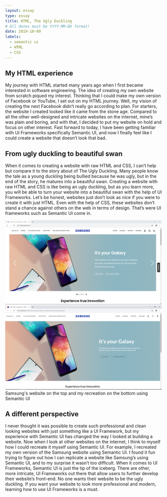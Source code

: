 ```yaml
---
layout: essay
type: essay
title: HTML, The Ugly Duckling
# All dates must be YYYY-MM-DD format!
date: 2019-10-09
labels:
  - semantic ui
  - HTML
  - CSS
---
```


## My HTML experience

My journey with HTML started many years ago when I first became interested in software engineering. The idea of 
creating my own website from scratch piqued my interest. Thinking that I could make my own version of Facebook 
or YouTube, I set out on my HTML journey. Well, my vision of creating the next Facebook didn’t really go according to plan. 
For starters, the website I created looked like it came from the stone age. Compared to all the other well-designed 
and intricate websites on the internet, mine’s was plain and boring, and with that, I decided to put my website on hold and 
focus on other interest. Fast forward to today, I have been getting familiar with UI Frameworks specifically Semantic UI, 
and now I finally feel like I could create a website that doesn’t look that bad.

## From ugly duckling to beautiful swan

When it comes to creating a website with raw HTML and CSS, I can’t help but compare it to the story about of The Ugly Duckling. 
Many people know the tale as a young duckling being bullied because he was ugly, but in the end of the story, he matures into a
beautiful swan. Creating a website with raw HTML and CSS is like being an ugly duckling, but as you learn more, you will be able to turn your website into a beautiful swan with the help of UI Frameworks. Let’s be honest, websites just don’t look as nice if you were to create it with just HTML. Even with the help of CSS, these websites don’t stand a chance against others on the web in terms of design. That’s were UI frameworks such as Semantic UI come in.

<img class="ui large left image" src="../images/samsung.PNG">
<img class="ui large right image" src="../images/semantic.PNG">
Samsung's website on the top and my recreation on the bottom using Semantic UI

## A different perspective

I never thought it was possible to create such professional and clean looking websites with just something like a UI Framework,
but my experience with Semantic UI has changed the way I looked at building a website. Now when I look at other websites on 
the internet, I think to myself how I could recreate it myself using Semantic UI. For example, I recreated my own version of
the Samsung website using Semantic UI. I found it fun trying to figure out how I can replicate a website like Samsung’s using
Semantic UI, and to my surprise it wasn’t too difficult. When it comes to UI Frameworks, Semantic UI is just the tip of the 
iceberg. There are other, more intricate, UI Frameworks out there that allow users to further develop their website’s 
front-end. No one wants their website to be the ugly duckling. If you want your website to look more professional and modern, 
learning how to use UI Frameworks is a must.
